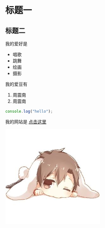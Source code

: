 # 标题一

## 标题二

我的爱好是

* 唱歌
* 跳舞
* 绘画
* 摄影

我的爱豆有

1. 周震南
2. 周震南

```javascript
console.log("hello");
```

我的网站是 [点击这里](https://baidu.com)

![一张图片](timg.jpg)